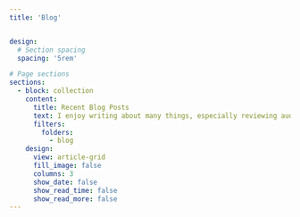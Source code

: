 ```yaml
---
title: 'Blog'


design:
  # Section spacing
  spacing: '5rem'

# Page sections
sections:
  - block: collection
    content:
      title: Recent Blog Posts
      text: I enjoy writing about many things, especially reviewing audio accessibility in video games. You can find some of my recent reviews and blog posts here.
      filters:
        folders:
          - blog
    design:
      view: article-grid
      fill_image: false
      columns: 3
      show_date: false
      show_read_time: false
      show_read_more: false
---
```

